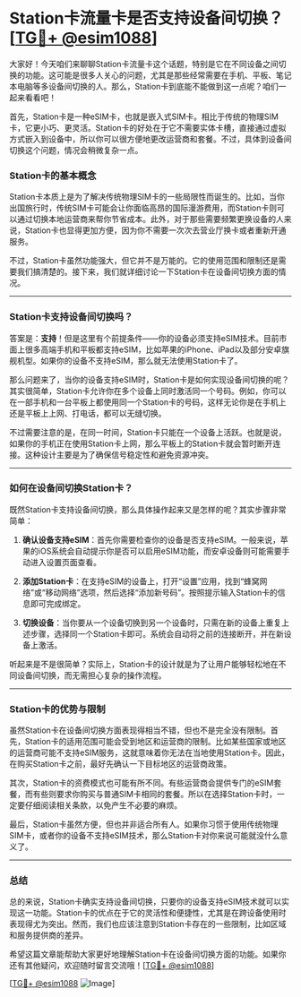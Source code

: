# Station卡流量卡是否支持设备间切换？[[TG💪+ @esim1088](https://t.me/s/esim1088)]

大家好！今天咱们来聊聊Station卡流量卡这个话题，特别是它在不同设备之间切换的功能。这可能是很多人关心的问题，尤其是那些经常需要在手机、平板、笔记本电脑等多设备间切换的人。那么，Station卡到底能不能做到这一点呢？咱们一起来看看吧！

首先，Station卡是一种eSIM卡，也就是嵌入式SIM卡。相比于传统的物理SIM卡，它更小巧、更灵活。Station卡的好处在于它不需要实体卡槽，直接通过虚拟方式嵌入到设备中，所以你可以很方便地更改运营商和套餐。不过，具体到设备间切换这个问题，情况会稍微复杂一点。

### **Station卡的基本概念**

Station卡本质上是为了解决传统物理SIM卡的一些局限性而诞生的。比如，当你出国旅行时，传统SIM卡可能会让你面临高昂的国际漫游费用，而Station卡则可以通过切换本地运营商来帮你节省成本。此外，对于那些需要频繁更换设备的人来说，Station卡也显得更加方便，因为你不需要一次次去营业厅换卡或者重新开通服务。

不过，Station卡虽然功能强大，但它并不是万能的。它的使用范围和限制还是需要我们搞清楚的。接下来，我们就详细讨论一下Station卡在设备间切换方面的情况。

---

### **Station卡支持设备间切换吗？**

答案是：**支持**！但是这里有个前提条件——你的设备必须支持eSIM技术。目前市面上很多高端手机和平板都支持eSIM，比如苹果的iPhone、iPad以及部分安卓旗舰机型。如果你的设备不支持eSIM，那么就无法使用Station卡了。

那么问题来了，当你的设备支持eSIM时，Station卡是如何实现设备间切换的呢？其实很简单，Station卡允许你在多个设备上同时激活同一个号码。例如，你可以在一部手机和一台平板上都使用同一个Station卡的号码，这样无论你是在手机上还是平板上上网、打电话，都可以无缝切换。

不过需要注意的是，在同一时间，Station卡只能在一个设备上活跃。也就是说，如果你的手机正在使用Station卡上网，那么平板上的Station卡就会暂时断开连接。这种设计主要是为了确保信号稳定性和避免资源冲突。

---

### **如何在设备间切换Station卡？**

既然Station卡支持设备间切换，那么具体操作起来又是怎样的呢？其实步骤非常简单：

1. **确认设备支持eSIM**：首先你需要检查你的设备是否支持eSIM。一般来说，苹果的iOS系统会自动提示你是否可以启用eSIM功能，而安卓设备则可能需要手动进入设置页面查看。

2. **添加Station卡**：在支持eSIM的设备上，打开“设置”应用，找到“蜂窝网络”或“移动网络”选项，然后选择“添加新号码”。按照提示输入Station卡的信息即可完成绑定。

3. **切换设备**：当你要从一个设备切换到另一个设备时，只需在新的设备上重复上述步骤，选择同一个Station卡即可。系统会自动将之前的连接断开，并在新设备上激活。

听起来是不是很简单？实际上，Station卡的设计就是为了让用户能够轻松地在不同设备间切换，而无需担心复杂的操作流程。

---

### **Station卡的优势与限制**

虽然Station卡在设备间切换方面表现得相当不错，但也不是完全没有限制。首先，Station卡的适用范围可能会受到地区和运营商的限制。比如某些国家或地区的运营商可能不支持eSIM服务，这就意味着你无法在当地使用Station卡。因此，在购买Station卡之前，最好先确认一下目标地区的运营商政策。

其次，Station卡的资费模式也可能有所不同。有些运营商会提供专门的eSIM套餐，而有些则要求你购买与普通SIM卡相同的套餐。所以在选择Station卡时，一定要仔细阅读相关条款，以免产生不必要的麻烦。

最后，Station卡虽然方便，但也并非适合所有人。如果你习惯于使用传统物理SIM卡，或者你的设备不支持eSIM技术，那么Station卡对你来说可能就没什么意义了。

---

### **总结**

总的来说，Station卡确实支持设备间切换，只要你的设备支持eSIM技术就可以实现这一功能。Station卡的优点在于它的灵活性和便捷性，尤其是在跨设备使用时表现得尤为突出。然而，我们也应该注意到Station卡存在的一些限制，比如区域和服务提供商的差异。

希望这篇文章能帮助大家更好地理解Station卡在设备间切换方面的功能。如果你还有其他疑问，欢迎随时留言交流哦！[[TG💪+ @esim1088](https://t.me/s/esim1088)]

[[TG💪+ @esim1088](https://t.me/s/esim1088) ![Image](https://i.postimg.cc/4NQfJmqS/Snipaste-2025-05-13-00-14-12.png)]